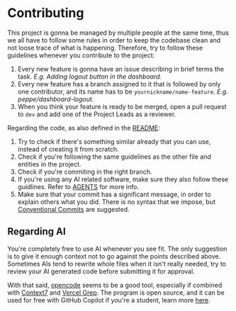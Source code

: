 # Contributing

This project is gonna be managed by multiple people at the same time, thus we all have to follow some rules in order to keep the codebase clean and not loose trace of what is happening. Therefore, try to follow these guidelines whenever you contribute to the project:

1. Every new feature is gonna have an issue describing in brief terms the task. _E.g. Adding logout button in the dashboard._
2. Every new feature has a branch assigned to it that is followed by only one contributor, and its name has to be `yournickname/name-feature`. _E.g. peppe/dashboard-logout._ 
3. When you think your feature is ready to be merged, open a pull request to `dev` and add one of the Project Leads as a reviewer.

Regarding the code, as also defined in the [README](/docs/README.md):

1. Try to check if there's something similar already that you can use, instead of creating it from scratch.
2. Check if you're following the same guidelines as the other file and entities in the project.
3. Check if you're commiting in the right branch.
4. If you're using any AI related software, make sure they also follow these guidlines. Refer to [AGENTS](/AGENTS.md) for more info.
5. Make sure that your commit has a significant message, in order to explain others what you did. There is no syntax that we impose, but [Conventional Commits](https://www.conventionalcommits.org/en/v1.0.0/#summary) are suggested.

## Regarding AI

You're completely free to use AI whenever you see fit. The only suggestion is to give it enough context not to go against the points described above. Sometimes AIs tend to rewrite whole files when it isn't really needed, try to review your AI generated code before submitting it for approval.

With that said, [opencode](https://opencode.ai/) seems to be a good tool, especially if combined with [Context7](https://context7.com/) and [Vercel Grep](https://grep.app/). The program is open source, and it can be used for free with GitHub Copilot if you're a student, learn more [here](https://github.com/education).
